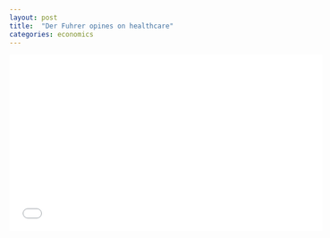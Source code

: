 ```yaml
---
layout: post
title:  "Der Fuhrer opines on healthcare"
categories: economics
---
```


<iframe width="560" height="315" src="//www.youtube.com/embed/cvPORIJ73S0" frameborder="0" >  </iframe>